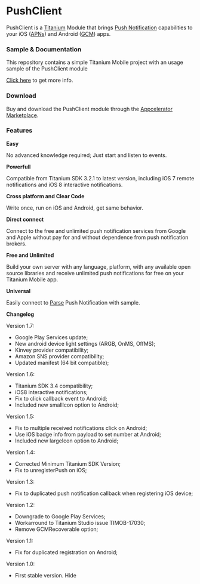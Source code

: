 # PushClient

PushClient is a [Titanium](https://www.appcelerator.com/titanium/) Module that brings [Push Notification](http://en.wikipedia.org/wiki/Push_technology) capabilities to your iOS ([APNs](https://developer.apple.com/library/ios/documentation/NetworkingInternet/Conceptual/RemoteNotificationsPG/Chapters/ApplePushService.html)) and Android ([GCM](https://developer.android.com/google/gcm/index.html)) apps.

### Sample & Documentation

This repository contains a simple Titanium Mobile project with an usage sample of the PushClient module

[Click here](https://github.com/arleyandrada/PushClient/issues?q=&utf8=) to get more info.

### Download

Buy and download the PushClient module through the [Appcelerator Marketplace](https://marketplace.appcelerator.com/listing?q=pushclient).

### Features

**Easy**

No advanced knowledge required; Just start and listen to events.

**Powerfull**

Compatible from Titanium SDK 3.2.1 to latest version, including iOS 7 remote notifications and iOS 8 interactive notifications.

**Cross platform and Clear Code**

Write once, run on iOS and Android, get same behavior.

**Direct connect**

Connect to the free and unlimited push notification services from Google and Apple without pay for and without dependence from push notification brokers.

**Free and Unlimited**

Build your own server with any language, platform, with any available open source libraries and receive unlimited push notifications for free on your Titanium Mobile app.

**Universal**

Easily connect to [Parse](https://www.parse.com) Push Notification with sample.

**Changelog**

Version 1.7:

- Google Play Services update;
- New android device light settings (ARGB, OnMS, OffMS);
- Kinvey provider compatibility;
- Amazon SNS provider compatibility;
- Updated manifest (64 bit compatible);

Version 1.6:

- Titanium SDK 3.4 compatibility;
- iOS8 interactive notifications;
- Fix to click callback event to Android;
- Included new smallIcon option to Android;

Version 1.5:

- Fix to multiple received notifications click on Android;
- Use iOS badge info from payload to set number at Android;
- Included new largeIcon option to Android;

Version 1.4:

- Corrected Minimum Titanium SDK Version;
- Fix to unregisterPush on iOS;

Version 1.3:

- Fix to duplicated push notification callback when registering iOS device;

Version 1.2:

- Downgrade to Google Play Services;
- Workarround to Titanium Studio issue TIMOB-17030;
- Remove GCMRecoverable option;

Version 1.1:

- Fix for duplicated registration on Android;

Version 1.0:

- First stable version. Hide
